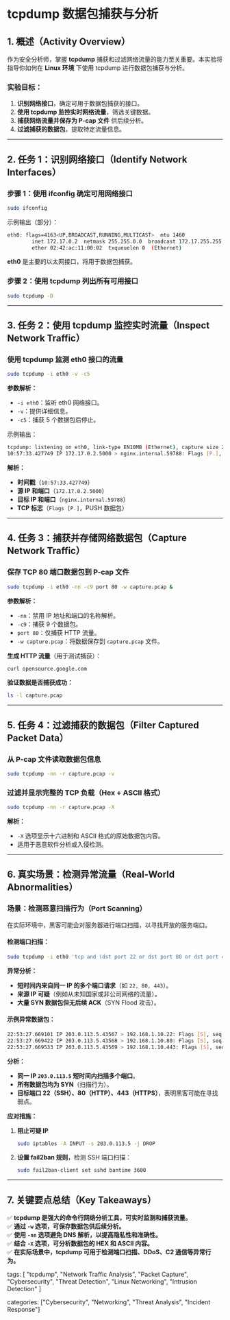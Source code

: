 # **tcpdump 数据包捕获与分析**

## **1. 概述（Activity Overview）**

作为安全分析师，掌握 **tcpdump** 捕获和过滤网络流量的能力至关重要。本实验将指导你如何在 **Linux 环境** 下使用 tcpdump 进行数据包捕获与分析。

### **实验目标：**
1. **识别网络接口**，确定可用于数据包捕获的接口。
2. **使用 tcpdump 监控实时网络流量**，筛选关键数据。
3. **捕获网络流量并保存为 P-cap 文件** 供后续分析。
4. **过滤捕获的数据包**，提取特定流量信息。

---

## **2. 任务 1：识别网络接口（Identify Network Interfaces）**

### **步骤 1：使用 ifconfig 确定可用网络接口**
```bash
sudo ifconfig
```
示例输出（部分）：
```bash
eth0: flags=4163<UP,BROADCAST,RUNNING,MULTICAST>  mtu 1460
        inet 172.17.0.2  netmask 255.255.0.0  broadcast 172.17.255.255
        ether 02:42:ac:11:00:02  txqueuelen 0  (Ethernet)
```
**eth0** 是主要的以太网接口，将用于数据包捕获。

### **步骤 2：使用 tcpdump 列出所有可用接口**
```bash
sudo tcpdump -D
```

---

## **3. 任务 2：使用 tcpdump 监控实时流量（Inspect Network Traffic）**

### **使用 tcpdump 监测 eth0 接口的流量**
```bash
sudo tcpdump -i eth0 -v -c5
```
**参数解析：**
- `-i eth0`：监听 eth0 网络接口。
- `-v`：提供详细信息。
- `-c5`：捕获 5 个数据包后停止。

示例输出：
```bash
tcpdump: listening on eth0, link-type EN10MB (Ethernet), capture size 262144 bytes
10:57:33.427749 IP 172.17.0.2.5000 > nginx.internal.59788: Flags [P.], length 82
```

**解析：**
- **时间戳**（`10:57:33.427749`）
- **源 IP 和端口**（`172.17.0.2.5000`）
- **目标 IP 和端口**（`nginx.internal.59788`）
- **TCP 标志**（`Flags [P.]`，PUSH 数据包）

---

## **4. 任务 3：捕获并存储网络数据包（Capture Network Traffic）**

### **保存 TCP 80 端口数据包到 P-cap 文件**
```bash
sudo tcpdump -i eth0 -nn -c9 port 80 -w capture.pcap &
```
**参数解析：**
- `-nn`：禁用 IP 地址和端口的名称解析。
- `-c9`：捕获 9 个数据包。
- `port 80`：仅捕获 HTTP 流量。
- `-w capture.pcap`：将数据保存到 `capture.pcap` 文件。

**生成 HTTP 流量**（用于测试捕获）：
```bash
curl opensource.google.com
```

**验证数据是否捕获成功：**
```bash
ls -l capture.pcap
```

---

## **5. 任务 4：过滤捕获的数据包（Filter Captured Packet Data）**

### **从 P-cap 文件读取数据包信息**
```bash
sudo tcpdump -nn -r capture.pcap -v
```

### **过滤并显示完整的 TCP 负载（Hex + ASCII 格式）**
```bash
sudo tcpdump -nn -r capture.pcap -X
```
**解析：**
- `-X` 选项显示十六进制和 ASCII 格式的原始数据包内容。
- 适用于恶意软件分析或入侵检测。

---

## **6. 真实场景：检测异常流量（Real-World Abnormalities）**

### **场景：检测恶意扫描行为（Port Scanning）**

在实际环境中，黑客可能会对服务器进行端口扫描，以寻找开放的服务端口。

#### **检测端口扫描：**
```bash
sudo tcpdump -i eth0 'tcp and (dst port 22 or dst port 80 or dst port 443)'
```

**异常分析：**
- **短时间内来自同一 IP 的多个端口请求**（如 `22, 80, 443`）。
- **来源 IP 可疑**（例如从未知国家或非公司网络的流量）。
- **大量 SYN 数据包但无后续 ACK**（SYN Flood 攻击）。

#### **示例异常数据包：**
```bash
22:53:27.669101 IP 203.0.113.5.43567 > 192.168.1.10.22: Flags [S], seq 4197622953, win 65320
22:53:27.669422 IP 203.0.113.5.43568 > 192.168.1.10.80: Flags [S], seq 4197622954, win 65320
22:53:27.669533 IP 203.0.113.5.43569 > 192.168.1.10.443: Flags [S], seq 4197622955, win 65320
```

**分析：**
- **同一 IP `203.0.113.5` 短时间内扫描多个端口**。
- **所有数据包均为 SYN**（扫描行为）。
- **目标端口 22（SSH）、80（HTTP）、443（HTTPS）**，表明黑客可能在寻找弱点。

**应对措施：**
1. **阻止可疑 IP**
   ```bash
   sudo iptables -A INPUT -s 203.0.113.5 -j DROP
   ```
2. **设置 fail2ban 规则**，检测 SSH 端口扫描：
   ```bash
   sudo fail2ban-client set sshd bantime 3600
   ```

---

## **7. 关键要点总结（Key Takeaways）**
✅ **tcpdump 是强大的命令行网络分析工具，可实时监测和捕获流量。**  
✅ **通过 `-w` 选项，可保存数据包供后续分析。**  
✅ **使用 `-nn` 选项避免 DNS 解析，以提高隐私性和准确性。**  
✅ **结合 `-X` 选项，可分析数据包的 HEX 和 ASCII 内容。**  
✅ **在实际场景中，tcpdump 可用于检测端口扫描、DDoS、C2 通信等异常行为。**  

tags: [
  "tcpdump",
  "Network Traffic Analysis",
  "Packet Capture",
  "Cybersecurity",
  "Threat Detection",
  "Linux Networking",
  "Intrusion Detection"
]

categories: ["Cybersecurity", "Networking", "Threat Analysis", "Incident Response"]

